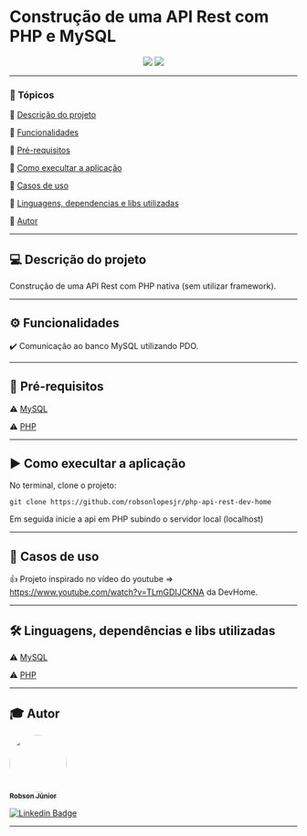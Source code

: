 <h1>Construção de uma API Rest com PHP e MySQL</h1>

<p align="center">
  <img src="https://img.shields.io/static/v1?label=php&message=language&color=blue&style=for-the-badge&logo=PHP"/>
   <img src="http://img.shields.io/static/v1?label=STATUS&message=Contrução&color=red&style=for-the-badge"/>
</p>

---

### 📖 Tópicos

:small_blue_diamond: [Descrição do projeto](#-descrição-do-projeto)

:small_blue_diamond: [Funcionalidades](#-funcionalidades)

:small_blue_diamond: [Pré-requisitos](#-pré-requisitos)

:small_blue_diamond: [Como execultar a aplicação](#-como-execultar-a-aplicação)

:small_blue_diamond: [Casos de uso](#-casos-de-uso)

:small_blue_diamond: [Linguagens, dependencias e libs utilizadas](#-linguagens-dependencias-e-libs-utilizadas)

:small_blue_diamond: [Autor](#-autor)

---

## 💻 Descrição do projeto

<p align="justify">
  Construção de uma API Rest com PHP nativa (sem utilizar framework).
</p>

---

## ⚙️ Funcionalidades

:heavy_check_mark: Comunicação ao banco MySQL utilizando PDO.

---

## 🎯 Pré-requisitos

:warning: [MySQL](https://www.mysql.com/)

:warning: [PHP](https://www.php.net/)

---

## ▶️ Como execultar a aplicação

No terminal, clone o projeto:

```
git clone https://github.com/robsonlopesjr/php-api-rest-dev-home
```

Em seguida inicie a api em PHP subindo o servidor local (localhost)

---

## 📌 Casos de uso

👍 Projeto inspirado no vídeo do youtube => https://www.youtube.com/watch?v=TLmGDIJCKNA da DevHome.

---

## 🛠 Linguagens, dependências e libs utilizadas

:warning: [MySQL](https://www.mysql.com/)

:warning: [PHP](https://www.php.net/)

---

## 🎓 Autor

<a href="https://www.instagram.com/robson.junior.184/">
 <img style="border-radius: 50%;" src="https://avatars3.githubusercontent.com/u/69487360?s=400&u=7956928a6764b5ab125fccfa6350c58e3414e2ff&v=4" width="100px;" alt=""/>
 <br />
 <sub><b>Robson Júnior</b></sub></a>
 <br />

[![Linkedin Badge](https://img.shields.io/badge/LinkedIn-Robson-blue?style=flat-square&logo=Linkedin&logoColor=white&link=https://www.linkedin.com/in/robsonlopesjr)](https://www.linkedin.com/in/robsonlopesjr)

---
